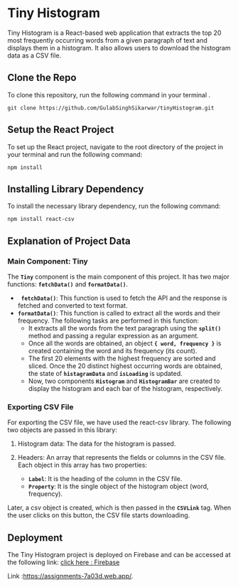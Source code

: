 # Tiny Histogram
Tiny Histogram is a React-based web application that extracts the top 20 most frequently occurring words from a given paragraph of text and displays them in a histogram. It also allows users to download the histogram data as a CSV file.

## Clone the Repo
To clone this repository, run the following command in your terminal . 

`git clone https://github.com/GulabSinghSikarwar/tinyHistogram.git`
 
## Setup the React Project

To set up the React project, navigate to the root directory of the project in your terminal and run the following command:

`npm install`

## Installing Library Dependency

To install the necessary library dependency, run the following command:

`npm install react-csv`


## Explanation of Project Data


### Main Component: Tiny

 The **`Tiny`** component is the main component of this project. It has two major functions: **`fetchData()`** and **`formatData()`**.

-  **` fetchData()`**: This function is used to fetch the API and the response is fetched and converted to text format.
- **`formatData()`**: This function is called to extract all the words and their frequency. The following tasks are performed in this function:
  - It extracts all the words from the text paragraph using the **`split()`** method and passing a regular expression as an argument.
  - Once all the words are obtained, an object **`{ word, frequency }`** is created containing the word and its frequency (its count).
  - The first 20 elements with the highest frequency are sorted and sliced.
Once the 20 distinct highest occurring words are obtained, the state of **`histagramData`** and **`isLoading`** is updated.
  - Now, two components **`Histogram`** and **`HistogramBar`** are created to display the histogram and each bar of the histogram, respectively.

### Exporting CSV File

For exporting the CSV file, we have used the react-csv library. The following two objects are passed in this library:

1. Histogram data: The data for the histogram is passed.
2. Headers: An array that represents the fields or columns in the CSV file. Each object in this array has two properties:

    - **`Label`**: It is the heading of the column in the CSV file.
    - **`Property`**: It is the single object of the histogram object (word, frequency).

 Later, a csv object is created, which is then passed in the **`CSVLink`** tag. When the user clicks on this button, the CSV file starts downloading.
 
## Deployment

The Tiny Histogram project is deployed on Firebase and can be accessed at the following link: [click here :  Firebase](https://assignments-7a03d.web.app/)

Link :https://assignments-7a03d.web.app/.

 

